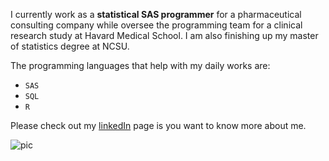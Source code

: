 I currently work as a **statistical SAS programmer** for a pharmaceutical consulting company while oversee the programming team for a clinical research study at Havard Medical School.
I am also finishing up my master of statistics degree at NCSU.

The programming languages that help with my daily works are:
*  `SAS`
*  `SQL`
*  `R`
  
Please check out my [linkedIn](https://www.linkedin.com/in/vivi-feathers/) page is you want to know more about me.

![pic](C:/NCSU/NCSU_558/HW02/pic.PNG)
